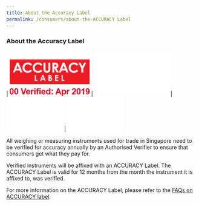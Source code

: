 ```yaml
---
title: About the Accuracy Label
permalink: /consumers/about-the-ACCURACY Label
---
```


### About the Accuracy Label

| ![accuracy label](/images/about/accuracy_label.jpg) | ![blank2](images/about/blank2.png)| ![blank1](images/about/blank1.png) | ![blank1](images/about/blank1.png)

All weighing or measuring instruments used for trade in Singapore need to be verified for accuracy annually by an Authorised Verifier to ensure that consumers get what they pay for. 

Verified instruments will be affixed with an ACCURACY Label. The ACCURACY Label is valid for 12 months from the month the instrument it is affixed to, was verified.

For more information on the ACCURACY Label, please refer to the [FAQs on ACCURACY label](/businesses/faq).
